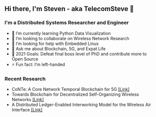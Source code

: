 ## Hi there, I'm Steven - aka TelecomSteve 👋
### I'm a Distributed Systems Researcher and Engineer

- 🏫 I’m currently learning Python Data Visualization
- 👯 I’m looking to collaborate on Wireless Network Research
- 🤔 I’m looking for help with Embedded Linux
- 💬 Ask me about Blockchain, 5G, and Expat Life
- 🥅 2021 Goals: Defeat final boss level of PhD and contribute more to Open Source
- ⚡ Fun fact: I’m left-handed

### Recent Research

- CoNTe: A Core Network Temporal Blockchain for 5G [[Link]](https://www.mdpi.com/1424-8220/20/18/5281/htm)
- Towards Blockchain for Decentralized Self-Organizing Wireless Networks [[Link]](https://repositori.upf.edu/handle/10230/44117)
- A Distributed Ledger-Enabled Interworking Model for the Wireless Air Interface [[Link]](https://repositori.upf.edu/handle/10230/44102)

<!--
**stevenplatt/stevenplatt** is a ✨ _special_ ✨ repository because its `README.md` (this file) appears on your GitHub profile.

Alternate Example: https://github.com/codeSTACKr/codeSTACKr/blob/master/README.md

Here are some ideas to get you started:

- 🔭 I’m currently working on ...
- 🌱 I’m currently learning ...
- 👯 I’m looking to collaborate on ...
- 🤔 I’m looking for help with ...
- 💬 Ask me about ...
- 📫 How to reach me: ...
- 😄 Pronouns: ...
- ⚡ Fun fact: ...
-->
